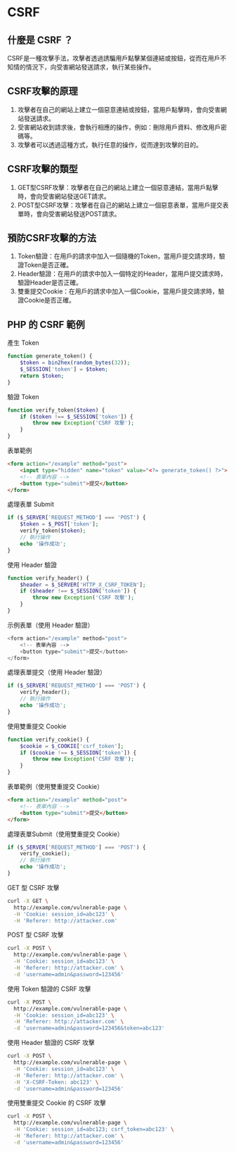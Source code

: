 # CSRF

## 什麼是 CSRF ？

CSRF是一種攻擊手法，攻擊者透過誘騙用戶點擊某個連結或按鈕，從而在用戶不知情的情況下，向受害網站發送請求，執行某些操作。

## CSRF攻擊的原理

1. 攻擊者在自己的網站上建立一個惡意連結或按鈕，當用戶點擊時，會向受害網站發送請求。
2. 受害網站收到請求後，會執行相應的操作，例如：刪除用戶資料、修改用戶密碼等。
3. 攻擊者可以透過這種方式，執行任意的操作，從而達到攻擊的目的。

## CSRF攻擊的類型

1. GET型CSRF攻擊：攻擊者在自己的網站上建立一個惡意連結，當用戶點擊時，會向受害網站發送GET請求。
2. POST型CSRF攻擊：攻擊者在自己的網站上建立一個惡意表單，當用戶提交表單時，會向受害網站發送POST請求。

## 預防CSRF攻擊的方法

1. Token驗證：在用戶的請求中加入一個隨機的Token，當用戶提交請求時，驗證Token是否正確。
2. Header驗證：在用戶的請求中加入一個特定的Header，當用戶提交請求時，驗證Header是否正確。
3. 雙重提交Cookie：在用戶的請求中加入一個Cookie，當用戶提交請求時，驗證Cookie是否正確。

## PHP 的 CSRF 範例

產生 Token

``` php
function generate_token() {
    $token = bin2hex(random_bytes(32));
    $_SESSION['token'] = $token;
    return $token;
}
```

驗證 Token

``` php
function verify_token($token) {
    if ($token !== $_SESSION['token']) {
        throw new Exception('CSRF 攻擊');
    }
}
```

表單範例

``` html
<form action="/example" method="post">
    <input type="hidden" name="token" value="<?= generate_token() ?>">
    <!-- 表單內容 -->
    <button type="submit">提交</button>
</form>
```

處理表單  Submit

``` php
if ($_SERVER['REQUEST_METHOD'] === 'POST') {
    $token = $_POST['token'];
    verify_token($token);
    // 執行操作
    echo '操作成功';
}
```

使用 Header 驗證

``` php
function verify_header() {
    $header = $_SERVER['HTTP_X_CSRF_TOKEN'];
    if ($header !== $_SESSION['token']) {
        throw new Exception('CSRF 攻擊');
    }
}
```

示例表單（使用 Header 驗證）

``` php
<form action="/example" method="post">
    <!-- 表單內容 -->
    <button type="submit">提交</button>
</form>
```

處理表單提交（使用 Header 驗證）

``` php
if ($_SERVER['REQUEST_METHOD'] === 'POST') {
    verify_header();
    // 執行操作
    echo '操作成功';
}
```

使用雙重提交 Cookie

``` php
function verify_cookie() {
    $cookie = $_COOKIE['csrf_token'];
    if ($cookie !== $_SESSION['token']) {
        throw new Exception('CSRF 攻擊');
    }
}
```

表單範例（使用雙重提交 Cookie）

``` html
<form action="/example" method="post">
    <!-- 表單內容 -->
    <button type="submit">提交</button>
</form>
```

處理表單Submit（使用雙重提交 Cookie）

``` php
if ($_SERVER['REQUEST_METHOD'] === 'POST') {
    verify_cookie();
    // 執行操作
    echo '操作成功';
}
```

GET 型 CSRF 攻擊

``` bash
curl -X GET \
  http://example.com/vulnerable-page \
  -H 'Cookie: session_id=abc123' \
  -H 'Referer: http://attacker.com'
```

POST 型 CSRF 攻擊

``` bash
curl -X POST \
  http://example.com/vulnerable-page \
  -H 'Cookie: session_id=abc123' \
  -H 'Referer: http://attacker.com' \
  -d 'username=admin&password=123456'
```

使用 Token 驗證的 CSRF 攻擊

``` bash
curl -X POST \
  http://example.com/vulnerable-page \
  -H 'Cookie: session_id=abc123' \
  -H 'Referer: http://attacker.com' \
  -d 'username=admin&password=123456&token=abc123'
```

使用 Header 驗證的 CSRF 攻擊

``` bash
curl -X POST \
  http://example.com/vulnerable-page \
  -H 'Cookie: session_id=abc123' \
  -H 'Referer: http://attacker.com' \
  -H 'X-CSRF-Token: abc123' \
  -d 'username=admin&password=123456'
```

使用雙重提交 Cookie 的 CSRF 攻擊

``` bash
curl -X POST \
  http://example.com/vulnerable-page \
  -H 'Cookie: session_id=abc123; csrf_token=abc123' \
  -H 'Referer: http://attacker.com' \
  -d 'username=admin&password=123456'
```
